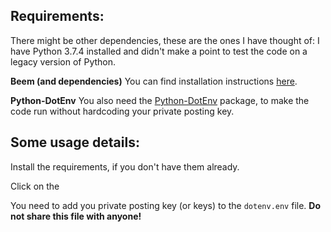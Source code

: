 ## Requirements:

There might be other dependencies, these are the ones I have thought of:
I have Python 3.7.4 installed and didn't make a point to test the code on a legacy version of Python.

**Beem (and dependencies)**
You can find installation instructions [here](https://beem.readthedocs.io/en/latest/installation.html).

**Python-DotEnv**
You also need the [Python-DotEnv](https://pypi.org/project/python-dotenv/) package, to make the code run without hardcoding your private posting key.

## Some usage details:

Install the requirements, if you don't have them already.

Click on the 

You need to add you private posting key (or keys) to the <code>dotenv.env</code> file. **Do not share this file with anyone!**
